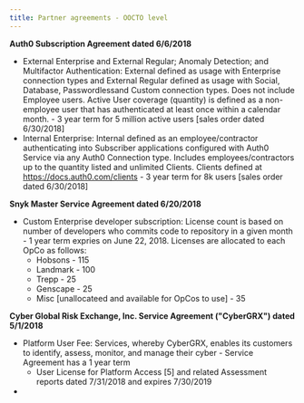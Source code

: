 ```yaml
---
title: Partner agreements - OOCTO level
---
```

**Auth0 Subscription Agreement dated 6/6/2018**

* External Enterprise and External Regular; Anomaly Detection; and Multifactor Authentication:  External  defined as usage with Enterprise connection types and External Regular defined as usage with Social, Database, Passwordlessand Custom connection types. Does not include Employee users. Active User coverage (quantity) is defined as a non-employee user that has authenticated at least once within a calendar month. - 3 year term for 5 million active users \[sales order dated 6/30/2018]
* Internal Enterprise: Internal defined as an employee/contractor authenticating into Subscriber applications configured with Auth0 Service via any Auth0 Connection type. Includes employees/contractors up to the quantity listed and unlimited Clients. Clients defined at https://docs.auth0.com/clients - 3 year term for 8k users \[sales order dated 6/30/2018]

**Snyk Master Service Agreement dated 6/20/2018**

* Custom Enterprise developer subscription: License count is based on number of developers who commits code to repository in a given month - 1 year term expries on June 22, 2018.  Licenses are allocated to each OpCo as follows:
  * Hobsons - 115
  * Landmark - 100
  * Trepp - 25
  * Genscape - 25 
  * Misc \[unallocateed and available for OpCos to use] - 35

**Cyber Global Risk Exchange, Inc. Service Agreement ("CyberGRX") dated 5/1/2018**

* Platform User Fee: Services, whereby  CyberGRX,  enables  its  customers  to  identify,  assess,  monitor, and  manage  their  cyber - Service Agreement has a 1 year term
  * User License for Platform Access \[5] and related Assessment reports dated 7/31/2018 and expires 7/30/2019
*
